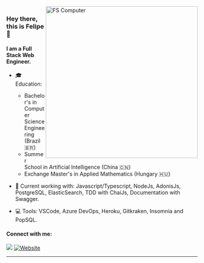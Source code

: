<img src="https://raw.githubusercontent.com/MicaelliMedeiros/micaellimedeiros/master/image/computer-illustration.png" min-width="400px" max-width="400px" width="400px" align="right" alt="FS Computer">

### Hey there, this is Felipe  👋


#### I am a Full Stack Web Engineer.

- 🎓 Education:
	- Bachelor's in Computer Science Engineering (Brazil 🇧🇷)
	- Summer School in Artificial Intelligence (China 🇨🇳)
	- Exchange Master's in Applied Mathematics (Hungary 🇭🇺)
	
- 🚀 Current working with: Javascript/Typescript, NodeJs, AdonisJs, PostgreSQL, ElasticSearch, TDD with ChaiJs, Documentation with Swagger.

- 💻 Tools: VSCode, Azure DevOps, Heroku, Gitkraken, Insomnia and PopSQL.

#### Connect with me:

[<img src="https://img.shields.io/badge/-Linkedin-0e76a8?style=for-the-badge&logo=Linkedin&logoColor=white&link=https://www.linkedin.com/in/silve1ra">][linkedin] [![Website](https://img.shields.io/website?label=silve1ra.github&style=for-the-badge&url=https://silve1ra.github.io/site/)][website]

---
[linkedin]:  https://www.linkedin.com/in/silve1ra
[website]: https://silve1ra.github.io/site/
